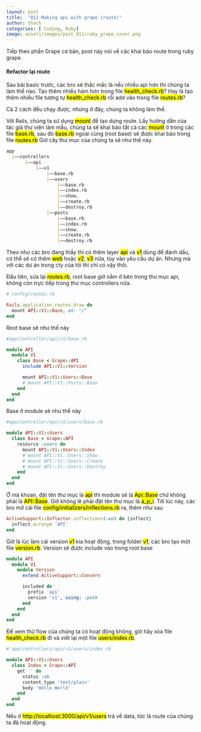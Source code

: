 ```yaml
---
layout: post
title:  "012.Making api with grape (route)"
author: thach
categories: [ Coding, Ruby]
image: assets/images/post_011/ruby_grape_cover.png
---
```

Tiếp theo phần Grape cơ bản, post này nói về các khai báo route trong ruby grape.

#### Refactor lại route
Sau bài basic trước, các bro sẽ thắc mắc là nếu nhiều api hơn thì chúng ta làm thế nào. Tạo thêm nhiều hàm hơn trong file <mark>health_check.rb</mark>? Hay là tạo thêm nhiều file tương tự <mark>health_check.rb</mark> rồi add vào trong file <mark>routes.rb</mark>?

Cả 2 cách đều chạy được, nhưng ở đây, chúng ta không làm thế.

Với Rails, chúng ta sử dụng <mark>mount</mark> để tạo dựng route. Lấy hướng dẫn của tác giả thư viện làm mẫu, chúng ta sẽ khai báo tất cả các <mark>mount</mark> ở trong các file <mark>base.rb</mark>, sau đó <mark>base.rb</mark> ngoài cùng (root base) sẽ được khai báo trong file <mark>routes.rb</mark>
Giờ cây thư mục của chúng ta sẽ như thế này.

```md
app
  |––controllers
       |––api
           |––v1
               |––base.rb
               |––users
                   |––base.rb
                   |––index.rb
                   |––show.
                   |––create.rb
                   |––destroy.rb
               |––posts
                   |––base.rb
                   |––index.rb
                   |––show.
                   |––create.rb
                   |––destroy.rb
```
Theo như các bro đang thấy thì có thêm layer <mark>api</mark> và <mark>v1</mark> dùng để đánh dấu, có thể sẽ có thêm <mark>web</mark> hoặc <mark>v2</mark>, <mark>v3</mark> nữa, tùy vào yêu cầu dự án. Nhưng mà với các dự án trong cty của tôi thì chỉ có vậy thôi.

Đầu tiên, sửa lại <mark>routes.rb</mark>, root base giờ nằm ở bên trong thư mục api, không còn trực tiếp trong thư mục controllers nữa.

```Ruby
# config/routes.rb

Rails.application.routes.draw do
  mount API::V1::Base, at: "/"
end
```

Root base sẽ như thế này
```Ruby
#app/controller/api/v1/base.rb

module API
  module V1
    class Base < Grape::API
      include API::V1::Version

      mount API::V1::Users::Base
      # mount API::V1::Posts::Base
    end
  end
end
```

Base ở module sẽ như thế này
```Ruby
#app/controller/api/v1/users/base.rb

module API::V1::Users
  class Base < Grape::API
    resource :users do
      mount API::V1::Users::Index
      # mount API::V1::Users::Show
      # mount API::V1::Users::Create
      # mount API::V1::Users::Destroy
    end
  end
end
```

Ớ mà khoan, đặt tên thư mục là <mark>api</mark> thì module sẽ là <mark>Api::Base</mark> chứ không phải là <mark>API::Base</mark>. Giờ không lẽ phải đặt tên thư mục là <mark>a_p_i</mark>.
Tới lúc này, các bro mở cái file <mark>config/initializers/inflections.rb</mark> ra, thêm như sau
```Ruby
ActiveSupport::Inflector.inflections(:en) do |inflect|
  inflect.acronym 'API'
end
```

Giờ là lúc làm cái version <mark>v1</mark> kia hoạt động, trong folder <mark>v1</mark>, các bro tạo một file <mark>version.rb</mark>. Version sẽ được include vào trong root base

```Ruby
module API
  module V1
    module Version
      extend ActiveSupport::Concern

      included do
        prefix 'api'
        version 'v1', using: :path
      end
    end
  end
end
```

Để xem thử flow của chúng ta có hoạt động không, giờ hãy xóa file <mark>health_check.rb</mark> đi và viết lại một file <mark>users/index.rb</mark>.
```Ruby
# app/controllers/api/v1/users/index.rb

module API::V1::Users
  class Index < Grape::API
    get '' do
      status :ok
      content_type 'text/plain'
      body 'Hello World'
    end
  end
end

```
Nếu ở <mark>http://localhost:3000/api/v1/users</mark> trả về data, tức là route của chúng ta đã hoạt động.

